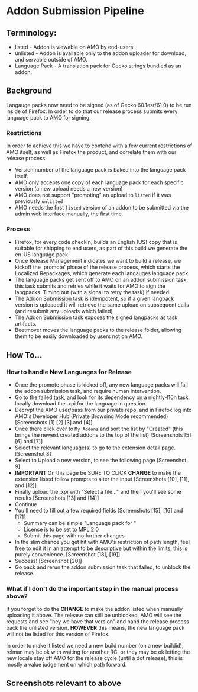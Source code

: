# Addon Submission Pipeline
## Terminology:

* listed - Addon is viewable on AMO by end-users. 
* unlisted - Addon is available only to the addon uploader for download, and servable
  outside of AMO.
* Language Pack - A translation pack for Gecko strings bundled as an addon.

## Background

Langauge packs now need to be signed (as of Gecko 60.1esr/61.0) to be run inside of
Firefox. In order to do that our release process submits every language pack to AMO
for signing.

### Restrictions

In order to achieve this we have to contend with a few current restrictions of AMO
itself, as well as Firefox the product, and correlate them with our release process.

* Version number of the language pack is baked into the language pack itself.
* AMO only accepts one copy of each language pack for each specific version (a
  new upload needs a new version)
* AMO does not support "promoting" an upload to `listed` if it was previously
  `unlisted`
* AMO needs the first `listed` version of an addon to be submitted via the admin web
  interface manually, the first time.

### Process

* Firefox, for every code checkin, builds an English (US) copy that is suitable for
  shipping to end users, as part of this build we generate the en-US language pack.
* Once Release Management indicates we want to build a release, we kickoff the 'promote'
  phase of the release process, which starts the Localized Repackages, which generate
  each langauges language pack.
* The language packs get sent off to AMO on an addon submission task, this task
  submits and retries while it waits for AMO to sign the langpacks. Timing
  out (with a signal to retry the task) if needed.
* The Addon Submission task is idempotent, so if a given langpack version is uploaded
  it will retrieve the same upload on subsequent calls (and resubmit any uploads
  which failed)
* The Addon Submission task exposes the signed langpacks as task artifacts.
* Beetmover moves the language packs to the release folder, allowing them to be
  easily downloaded by users not on AMO.

## How To...
### How to handle New Languages for Release

* Once the promote phase is kicked off, any new language packs will fail the addon
  submission task, and require human intervention.
* Go to the failed task, and look for its dependency on a nightly-l10n task,
  locally download the .xpi for the language in question.
* Decrypt the AMO user/pass from our private repo, and in Firefox log into
  AMO's Developer Hub (Private Browsing Mode recommended)
  [Screenshots [1] [2] [3] and [4]]
* Once there click over to `My Addons` and sort the list by "Created"
  (this brings the newest created addons to the top of the list)
  [Screenshots [5] [6] and [7]]
* Select the relevant language(s) to go to the extension detail page. [Screenshot 8]
* Select to Upload a new version, to see the following page [Screenshot 9]
* **IMPORTANT** On this page be SURE TO CLICK **CHANGE** to make the extension listed
  follow prompts to alter the input [Screenshots [10], [11], and [12]]
* Finally upload the .xpi with "Select a file..." and then you'll see some results
  [Screenshots [13] and [14]]
* Continue
* You'll need to fill out a few required fields [Screenshots [15], [16] and [17]]
  * Summary can be simple "Language pack for <locale code>"
  * License is to be set to MPL 2.0
  * Submit this page with no further changes
* In the slim chance you get hit with AMO's restriction of path length, feel free
  to edit it in an attempt to be descriptive but within the limits, this is purely
  convenience. [Screenshot [18], [19]]
* Success! [Screenshot [20]]
* Go back and rerun the addon submission task that failed, to unblock the release.

### What if I don't do the important step in the manual process above?

If you forget to do the **CHANGE** to make the addon listed when manually uploading it
above. The release can still be unblocked, AMO will see the requests and see "hey we have
that version" and hand the release process back the unlisted version. **HOWEVER** this
means, the new language pack will not be listed for this version of Firefox.

In order to make it listed we need a new build number (on a new buildid), relman may be
ok with waiting for another RC, or they may be ok letting the new locale stay off AMO for
the release cycle (until a dot release), this is mostly a value judgement on which path
forward.

## Screenshots relevant to above

